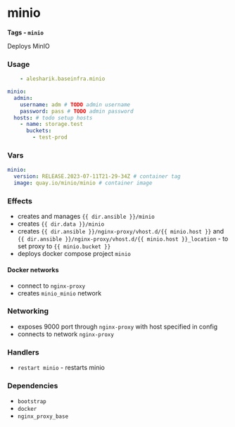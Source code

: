 # minio
__Tags - `minio`__

Deploys MinIO

### Usage
```yaml
    - alesharik.baseinfra.minio
```
```yaml
minio:
  admin:
    username: adm # TODO admin username
    password: pass # TODO admin password
  hosts: # todo setup hosts
    - name: storage.test
      buckets:
        - test-prod
```

### Vars
```yaml
minio:
  version: RELEASE.2023-07-11T21-29-34Z # container tag
  image: quay.io/minio/minio # container image
```

### Effects
- creates and manages `{{ dir.ansible }}/minio`
- creates `{{ dir.data }}/minio`
- creates `{{ dir.ansible }}/nginx-proxy/vhost.d/{{ minio.host }}` and `{{ dir.ansible }}/nginx-proxy/vhost.d/{{ minio.host }}_location` - to set proxy to `{{ minio.bucket }}`
- deploys docker compose project `minio`

#### Docker networks
- connect to `nginx-proxy`
- creates `minio_minio` network

### Networking
- exposes 9000 port through `nginx-proxy` with host specified in config 
- connects to network `nginx-proxy`

### Handlers
- `restart minio` - restarts minio

### Dependencies
- `bootstrap`
- `docker`
- `nginx_proxy_base`